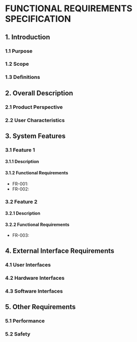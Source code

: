 # FUNCTIONAL REQUIREMENTS SPECIFICATION
<!-- Document Version: 1.0 -->
<!-- Last Updated: DATE -->

## 1. Introduction
### 1.1 Purpose
<!-- Describe the purpose of this document -->

### 1.2 Scope
<!-- Define the scope of functionality covered -->

### 1.3 Definitions
<!-- List key terms and acronyms -->

## 2. Overall Description
### 2.1 Product Perspective
<!-- Describe how system fits into larger ecosystem -->

### 2.2 User Characteristics
<!-- Detail different user types and their needs -->

## 3. System Features
### 3.1 Feature 1
#### 3.1.1 Description
<!-- Feature description -->
#### 3.1.2 Functional Requirements
- FR-001: <Requirement description>
- FR-002: <Requirement description>

### 3.2 Feature 2
#### 3.2.1 Description
<!-- Feature description -->
#### 3.2.2 Functional Requirements
- FR-003: <Requirement description>

## 4. External Interface Requirements
### 4.1 User Interfaces
<!-- Describe UI requirements -->

### 4.2 Hardware Interfaces
<!-- List hardware integration points -->

### 4.3 Software Interfaces
<!-- Detail API/3rd-party integrations -->

## 5. Other Requirements
### 5.1 Performance
<!-- List performance criteria -->

### 5.2 Safety
<!-- Describe safety-critical requirements -->